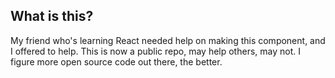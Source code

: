 ## What is this? 

My friend who's learning React needed help on making this component, and I offered to help. This is now a public repo, may help others, may not. I figure more open source code out there, the better. 
